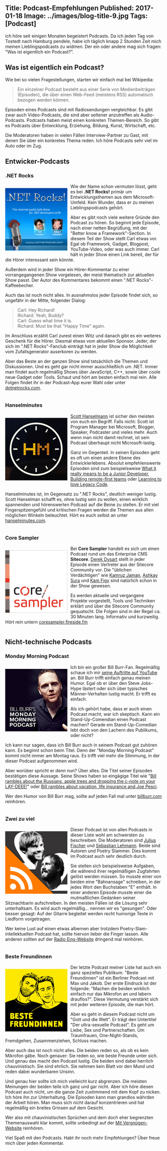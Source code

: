 ﻿Title: Podcast-Empfehlungen
Published: 2017-01-18
Image: ../images/blog-title-9.jpg
Tags: [Podcast]
---

ich höre seit einigen Monaten begeistert Podcasts. Da ich jeden Tag von Tostedt nach Hamburg pendele, habe ich täglich knapp 2 Stunden Zeit 
mich meinen Lieblingspodcasts zu widmen. Der ein oder andere mag sich  fragen: "Was ist eigentlich ein Podcast?".

## Was ist eigentlich ein Podcast?

Wie bei so vielen Fragestellungen, starten wir einfach mal bei Wikipedia:

> Ein einzelner Podcast besteht aus einer Serie von Medienbeiträgen (Episoden), die über einen Web-Feed (meistens RSS) automatisch bezogen werden können.

Episoden eines Podcasts sind mit Radiosendungen vergleichbar. Es gibt zwar auch Video-Podcasts, die sind aber seltener anzutreffen als Audio-Podcasts.
Podcasts haben meist einen konkreten Themen-Bereich. So gibt es Podcasts über Entwicklung, Erziehung, Bildung, Kunst, Wirtschaft, etc.

Die Moderatoren haben in vielen Fällen Interview-Partner zu Gast, mit denen Sie über ein konkretes Thema reden. Ich höre Podcasts sehr viel im Auto
oder im Zug.

## Entwicker-Podcasts

### .NET Rocks

<div style="float: left; margin-right: 10px;">

<a href="https://www.dotnetrocks.com/" target="_blank">![dotnetrocks](..\images\podcasts\dotnetrocks.png)</a>

</div>

Wie der Name schon vermuten lösst, geht es bei **.NET Rocks!** primär um Entwicklungsthemen aus dem Microsoft-Umfeld. Kein Wunder,
dass er zu meinen Lieblingspodcasts gehört.

Aber es gibt noch viele weitere Gründe den Podcast zu hören. So beginnt jede Episode, nach einer netten Begrüßung,
mit der "Better know a Framework"-Section. In diesem Teil der Show stellt Carl etwas vor. Egal ob Framework, Gadget, Blogpost,
YouTube-Video, oder was auch immer. Carl hält in jeder Show einen Link bereit, der für die Hörer interessant sein könnte.

Außerdem wird in jeder Show ein Hörer-Kommentar zu einer vorrangegangenen Show vorgelesen, der meist thematisch zur aktuellen Show passt.
Der Autor des Kommentares bekommt einen ".NET Rocks"-Kaffeebecher.

Auch das ist noch nicht alles. In ausnahmslos jeder Episode findet sich, so ungefähr in der Mitte, folgender Dialog:

> Carl: Hey Richard!<br />
> Richard: Yeah, Buddy?<br />
> Carl: Guess what time it is.<br />
> Richard: Must be that "Happy Time" again.<br />

Im Anschluss erzählt Carl zurest einen Witz und danach gibt es ein weiteres Geschenk für die Hörer. Diesmal etwas vom aktuellen Sponsor.
Jeder, der sich im ".NET Rocks"-Fanclub einträgt hat in jeder Show die Möglichkeit vom Zufallsgenerator auserkoren zu werden.

Aber das Beste an der ganzen Show sind tatsächlich die Themen und Diskussionen. Und es geht gar nicht immer ausschließlich um .NET.
Immer man findet auch regelmäßig Shows über JavaScript, C++, sowie über coole neue Gadget oder Tools. Schaut und hört am besten einfach mal rein.
Alle Folgen findet ihr in der Podcast-App eurer Wahl oder unter [dotnetrocks.com](https://www.dotnetrocks.com/).

<div style="clear: both;"></div>

### Hanselminutes

<div style="float: left; margin-right: 10px;">

<a href="http://www.hanselminutes.com/" target="_blank">![Hanselminutes](..\images\podcasts\hanselminutes.png)</a>

</div>

[Scott Hanselmann](http://www.hanselman.com/) ist sicher den meisten von euch ein Begriff. Falls nicht: Scott ist Program Manager bei Microsoft,
Blogger, Speaker, Podcaster und vieles mehr. Auch wenn man nicht damit rechnet, ist sein Podcast überhaupt nicht Microsoft-lastig.

Ganz im Gegenteil. In seinen Episoden geht es oft um einen andere Ebene des Entwicklerlebens. Absolut empfehlenswerte Episoden sind zum beispielsweise
[What it really means to be a Junior Developer](http://www.hanselminutes.com/427/what-it-really-means-to-be-junior-developer-with-jonathan-barronville),
[Building remote-first teams](http://www.hanselminutes.com/533/building-remote-first-teams-with-karolina-szczur) oder
[Learning to love Legacy Code](http://www.hanselminutes.com/539/learning-to-love-legacy-code-with-andrea-goulet-from-corgibytes).

Hanselminutes ist, im Gegensatz zu ".NET Rocks", deutlich weniger lustig. Scott Hanselman schafft es, ohne lustig sein zu wollen, einen wirklich
spannenden und hörenswerten Podcast auf die Beine zu stellen. Er mit viel Fingerspitzengefühl und kritischen Fragen werden die Themen aus allen
möglichen Winkeln beleuchtet. Hört es euch selbst an unter [hanselminutes.com](http://www.hanselminutes.com).

<div style="clear: both;"></div>

### Core Sampler

<div style="float: left; margin-right: 10px;">

<a href="https://coresampler.fireside.fm/" target="_blank">![CoreSampler](..\images\podcasts\coresampler.png)</a>

</div>

Bei **Core Sampler** handelt es sich um einen Podcast rund um das Enterprise CMS **Sitecore**. [Derek Dysart](http://derekdysart.com/)
stellt in jeder Episode einen Vertreter aus der Sitecore Community vor. Die "üblichen Verdächtigen" wie [Kamruz Jaman](https://jammykam.wordpress.com/),
[Ashkay Sura](https://www.akshaysura.com/) und [Kam Figy](http://kamsar.net/) sind natürlich schon in der Show gewesen.

Es werden aktuelle und vergangene Projekte vorgestellt, Tools und Techniken erklärt und über die Sitecore Community gequatscht. Die Folgen sind in der
Regel ca. 30 Minuten lang. Informativ und kurzweilig. Hört rein untern [coresampler.fireside.fm](https://coresampler.fireside.fm)
<div style="clear: both;"></div>

## Nicht-technische Podcasts

### Monday Morning Podcast

<div style="float: left; margin-right: 10px;">

<a href="http://billburr.com/podcast-2/" target="_blank">![Monday Morning Podcast](..\images\podcasts\mondaymorning.png)</a>

</div>

Ich bin ein großer Bill Burr-Fan. Regelmäßig schaue ich mir [seine Auftritte auf YouTube](https://www.youtube.com/watch?v=X70xe90dcKk) an.
Bill Burr trifft einfach genau meinen Humor. Egal ob er über den Steve Jobs-Hype lästert oder sich über typisches Männer-Verhalten lustig macht.
Er trifft es einfach.

Als ich gehört habe, dass er auch einen Podcast macht, war ich skeptisch. Kann ein Stand-Up-Comendian einen Podcast machen? Gerade ein
Stand-Up-Comedian lebt doch von den Lachern des Publikums, oder nicht?

Ich kann nur sagen, dass ich Bill Burr auch in seinem Podcast gut zuhören kann. Es beginnt schon beim Titel. Denn der "Monday Morning Podcast"
kommt nicht immer am Montag raus. Es trifft viel mehr die Stimmung, in der dieser Podcast aufgenommen wird.

Aber worüber spricht er denn nun? Über alles. Die Titel seiner Episoden bestätigen diese Aussage. Seine Shows haben so eingägige Titel wie
"[Bill rambles about the Russians, apple trees and dropping the c-note on your LAY-DEEE!](http://billburr.com/monday-morning-podcast-1-9-17/)"
oder [Bill rambles about vacation, life insurance and Joe Pesci](http://billburr.com/thursday-afternoon-monday-morning-podcast-12-29-16/).

Wer den Humor von Bill Burr mag, sollte auf jeden Fall mal unter [billburr.com](http://billburr.com/podcast-2) reinhören.

<div style="clear: both;"></div>

### Zwei zu viel

<div style="float: left; margin-right: 10px;">

<a href="http://www.radioeins.de/archiv/podcast/zwei_zu_viel.html" target="_blank">![Monday Morning Podcast](..\images\podcasts\zweizuviel.png)</a>

</div>

Dieser Podcast ist von allen Podcasts in dieser Liste wohl am schwersten zu beschreiben. Die Moderatoren sind
[Julius Fischer](http://www.juliusfischer.de/) und [Sebastian Lehmann](http://sebastianlehmann.net/). Beide sind Autoren und Poetry Slammer.
Dies kommt im Podcast auch sehr deutlich durch.

Sie stellen sich beispielsweise Aufgaben, die während ihrer regelmäßigen Zugfahrten gelöst werden müssen. So musste einer von beiden eine
"Bahnansage" schreiben, in der jedes Wort den Buchstaben "E" enthält. In einer anderen Episode musste einer die mutmaßlichen Gedanken seiner
Sitznachbarin aufschreiben. In den meisten Fällen ist die Lösung sehr unterhaltsam.
Es wird auch regelmäßig... nennen wir es "gesungen". Oder besser gesagt: Auf der Gitarre begleitet werden recht humorige Texte in Liedform vorgetragen.

Wer keine Lust auf einen etwas albernen aber trotzdem Poetry-Slam-intellektuellen Podcast hat, sollte hiervon lieber die Finger lassen.
Alle anderen sollten auf der [Radio Eins-Website](http://www.radioeins.de/archiv/podcast/zwei_zu_viel.html) dringend mal reinhören.

<div style="clear: both;"></div>

### Beste Freundinnen

<div style="float: left; margin-right: 10px;">

<a href="https://mitvergnuegen.com/podcast-beste-freundinnen" target="_blank">![Beste Freundinnen](..\images\podcasts\bestefreundinnen.png)</a>

</div>

Der letzte Podcast meiner Liste hat auch ein ganz spezielles Publikum. "Beste Freundinnen" ist ein Berliner Podcast mit Max und Jakob.
Der erste Eindruck ist der folgende: "Machen die beiden wirklich einfach nur das Mikrofon an und labern drauflos?". Diese Vermutung verstärkt sich
mit jeder weiteren Episode, die man hört. 

Aber es geht in diesem Podcast nicht um "Gott und die Welt". Er trägt den Untertitel "Der ultra-sexuelle Podcast". Es geht um Liebe, Sex und
Partnerschaften. Um Traumfrauen, One-Night-Stands, Fremdgehen, Zusammenziehen, Schluss machen.

Aber auch das ist noch nicht alles. Die beiden reden so, als ob es kein Mikrofon gäbe. Noch genauer: Sie reden so, wie beste Freunde unter sich.
Und genau das macht den Podcast lustig. Die beiden sind dabei herrlich chauvinistisch. Sie sind ehrlich. Sie nehmen kein Blatt vor den Mund und
reden dabei wunderbaren Unsinn.

Und genau hier sollte ich mich vielleicht kurz abgrenzen. Die meisten Meinungen der beiden teile ich ganz und gar nicht. Aber ich höre diesen
Podcast auch nicht, um die ganze Zeit zustimmend mit dem Kopf zu nicken. Ich höre ihn zur Unterhaltung. Die Episoden kann man grandios währden der
Arbeit hören. Man muss sich nicht darauf konzentrieren und hat regelmäßig ein breites Grinsen auf dem Gesicht.

Wer also mit chauvinistischen Sprüchen und dem doch eher begrenzten Themenauswahl klar kommt, sollte unbedingt auf der
[Mit Vergnügen-Website](https://mitvergnuegen.com/podcast-beste-freundinnen) reinhören.


Viel Spaß mit den Podcasts. Habt ihr noch mehr Empfehlungen? Über freue mich über jeden Kommentar.